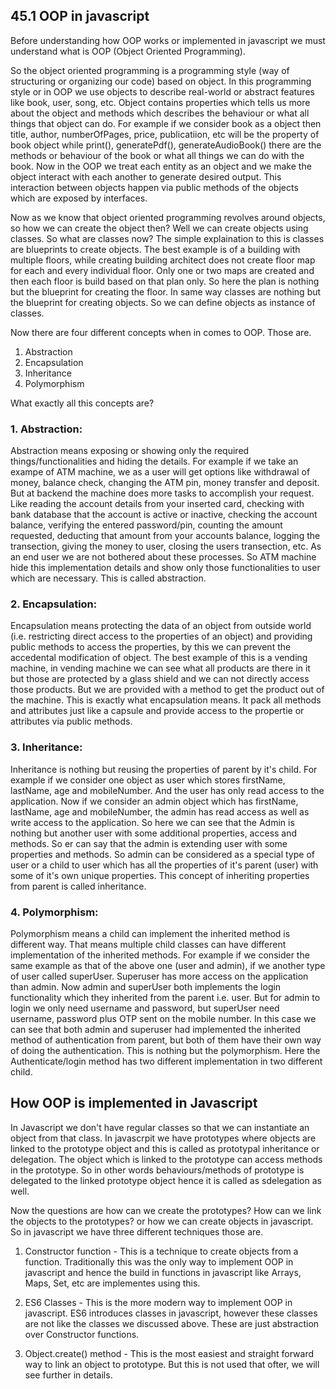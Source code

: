 ## 45.1 OOP in javascript

Before understanding how OOP works or implemented in javascript we must understand what is OOP (Object Oriented Programming).

So the object oriented programming is a programming style (way of structuring or organizing our code) based on object. In this programming style or in OOP we use objects to describe real-world or abstract features like book, user, song, etc. Object contains properties which tells us more about the object and methods which describes the behaviour or what all things that object can do. For example if we consider book as a object then title, author, numberOfPages, price, publicatiion, etc will be the property of book object while print(), generatePdf(), generateAudioBook() there are the methods or behaviour of the book or what all things we can do with the book. Now in the OOP we treat each entity as an object and we make the object interact with each another to generate desired output. This interaction between objects happen via public methods of the objects which are exposed by interfaces.

Now as we know that object oriented programming revolves around objects, so how we can create the object then? Well we can create objects using classes. So what are classes now? The simple explaination to this is classes are blueprints to create objects. The best example is of a building with multiple floors, while creating building architect does not create floor map for each and every individual floor. Only one or two maps are created and then each floor is build based on that plan only. So here the plan is nothing but the blueprint for creating the floor. In same way classes are nothing but the blueprint for creating objects. So we can define objects as instance of classes.

Now there are four different concepts when in comes to OOP. Those are.

1. Abstraction
2. Encapsulation
3. Inheritance
4. Polymorphism

What exactly all this concepts are?

### 1. Abstraction:

Abstraction means exposing or showing only the required things/functionalities and hiding the details. For example if we take an exampe of ATM machine, we as a user will get options like withdrawal of money, balance check, changing the ATM pin, money transfer and deposit. But at backend the machine does more tasks to accomplish your request. Like reading the account details from your inserted card, checking with bank database that the account is active or inactive, checking the account balance, verifying the entered password/pin, counting the amount requested, deducting that amount from your accounts balance, logging the transection, giving the money to user, closing the users transection, etc. As an end user we are not bothered about these processes. So ATM machine hide this implementation details and show only those functionalities to user which are necessary. This is called abstraction.

### 2. Encapsulation:

Encapsulation means protecting the data of an object from outside world (i.e. restricting direct access to the properties of an object) and providing public methods to access the properties, by this we can prevent the accedental modification of object. The best example of this is a vending machine, in vending machine we can see what all products are there in it but those are protected by a glass shield and we can not directly access those products. But we are provided with a method to get the product out of the machine. This is exactly what encapsulation means. It pack all methods and attributes just like a capsule and provide access to the propertie or attributes via public methods.

### 3. Inheritance:

Inheritance is nothing but reusing the properties of parent by it's child. For example if we consider one object as user which stores firstName, lastName, age and mobileNumber. And the user has only read access to the application. Now if we consider an admin object which has firstName, lastName, age and mobileNumber, the admin has read access as well as write access to the application. So here we can see that the Admin is nothing but another user with some additional properties, access and methods. So er can say that the admin is extending user with some properties and methods. So admin can be considered as a special type of user or a child to user which has all the properties of it's parent (user) with some of it's own unique properties. This concept of inheriting properties from parent is called inheritance.

### 4. Polymorphism:

Polymorphism means a child can implement the inherited method is different way. That means multiple child classes can have different implementation of the inherited methods. For example if we consider the same example as that of the above one (user and admin), if we another type of user called superUser. Superuser has more access on the application than admin. Now admin and superUser both implements the login functionality which they inherited from the parent i.e. user. But for admin to login we only need username and password, but superUser need username, password plus OTP sent on the mobile number. In this case we can see that both admin and superuser had implemented the inherited method of authentication from parent, but both of them have their own way of doing the authentication. This is nothing but the polymorphism. Here the Authenticate/login method has two different implementation in two different child.

## How OOP is implemented in Javascript

In Javascript we don't have regular classes so that we can instantiate an object from that class. In javascrpit we have prototypes where objects are linked to the prototype object and this is called as prototypal inheritance or delegation. The object which is linked to the prototype can access methods in the prototype. So in other words behaviours/methods of prototype is delegated to the linked prototype object hence it is called as sdelegation as well.

Now the questions are how can we create the prototypes? How can we link the objects to the prototypes? or how we can create objects in javascript.
So in javascript we have three different techniques those are.

1. Constructor function - This is a technique to create objects from a function. Traditionally this was the only way to implement OOP in javascript and hence the build in functions in javascript like Arrays, Maps, Set, etc are implementes using this.
2. ES6 Classes - This is the more modern way to implement OOP in javascript. ES6 introduces classes in javascript, however these classes are not like the classes we discussed above. These are just abstraction over Constructor functions.

3. Object.create() method - This is the most easiest and straight forward way to link an object to prototype. But this is not used that ofter, we will see further in details.
